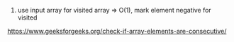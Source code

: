 1) use input array for visited array => O(1), mark element negative for visited

https://www.geeksforgeeks.org/check-if-array-elements-are-consecutive/


